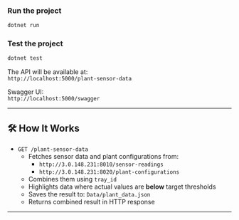 ### Run the project

```bash
dotnet run
```

### Test the project

```bash
dotnet test
```

The API will be available at:  
`http://localhost:5000/plant-sensor-data`

Swagger UI:  
`http://localhost:5000/swagger`


---

## 🛠️ How It Works

- `GET /plant-sensor-data`  
  - Fetches sensor data and plant configurations from:
    - `http://3.0.148.231:8010/sensor-readings`
    - `http://3.0.148.231:8020/plant-configurations`
  - Combines them using `tray_id`
  - Highlights data where actual values are **below** target thresholds
  - Saves the result to: `Data/plant_data.json`
  - Returns combined result in HTTP response

---